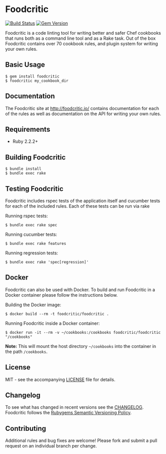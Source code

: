 # Foodcritic

[![Build Status](https://travis-ci.org/Foodcritic/foodcritic.svg?branch=master)](https://travis-ci.org/Foodcritic/foodcritic) [![Gem Version](https://badge.fury.io/rb/foodcritic.svg)](http://badge.fury.io/rb/foodcritic)

Foodcritic is a code linting tool for writing better and safer Chef cookbooks that runs both as a command line tool and as a Rake task. Out of the box Foodcritic contains over 70 cookbook rules, and plugin system for writing your own rules.

## Basic Usage

```shell
$ gem install foodcritic
$ foodcritic my_cookbook_dir
```

## Documentation

The Foodcritic site at <http://foodcritic.io/> contains documentation for each of the rules as well as documentation on the API for writing your own rules.

## Requirements

- Ruby 2.2.2+

## Building Foodcritic

```
$ bundle install
$ bundle exec rake
```

## Testing Foodcritic

Foodcritic includes rspec tests of the application itself and cucumber tests for each of the included rules. Each of these tests can be run via rake

Running rspec tests:

```
$ bundle exec rake spec
```

Running cucumber tests:

```
$ bundle exec rake features
```

Running regression tests:

```
$ bundle exec rake 'spec[regression]'
```

## Docker

Foodcritic can also be used with Docker. To build and run Foodcritic in a Docker container please follow the instructions below.

Building the Docker image:

```shell
$ docker build --rm -t foodcritic/foodcritic .
```

Running Foodcritic inside a Docker container:

```shell
$ docker run -it --rm -v ~/cookbooks:/cookbooks foodcritic/foodcritic "/cookbooks"
```

**Note:** This will mount the host directory `~/cookbooks` into the container in the path `/cookbooks`.

## License

MIT - see the accompanying [LICENSE](https://github.com/acrmp/foodcritic/blob/master/LICENSE) file for details.

## Changelog

To see what has changed in recent versions see the [CHANGELOG](https://github.com/acrmp/foodcritic/blob/master/CHANGELOG.md). Foodcritic follows the [Rubygems Semantic Versioning Policy](http://guides.rubygems.org/patterns/#semantic-versioning).

## Contributing

Additional rules and bug fixes are welcome! Please fork and submit a pull request on an individual branch per change.
